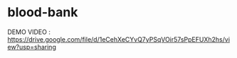 # blood-bank

DEMO VIDEO : https://drive.google.com/file/d/1eCehXeCYvQ7yPSqVOir57sPpEFUXh2hs/view?usp=sharing
